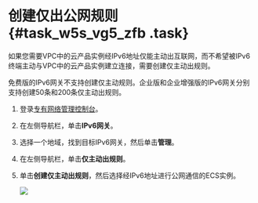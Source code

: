# 创建仅出公网规则 {#task_w5s_vg5_zfb .task}

如果您需要VPC中的云产品实例经IPv6地址仅能主动出互联网，而不希望被IPv6终端主动与VPC中的云产品实例建立连接，需要创建仅主动出规则。

免费版的IPv6网关不支持创建仅主动规则。企业版和企业增强版的IPv6网关分别支持创建50条和200条仅主动出规则。

1.  登录[专有网络管理控制台](https://vpcnext.console.aliyun.com)。 
2.  在左侧导航栏，单击**IPv6网关**。 
3.  选择一个地域，找到目标IPv6网关，然后单击**管理**。 
4.  在左侧导航栏，单击**仅主动出规则**。 
5.  单击**创建仅主动出规则**，然后选择经IPv6地址进行公网通信的ECS实例。 

    ![](http://static-aliyun-doc.oss-cn-hangzhou.aliyuncs.com/assets/img/73842/154406744933777_zh-CN.png)


